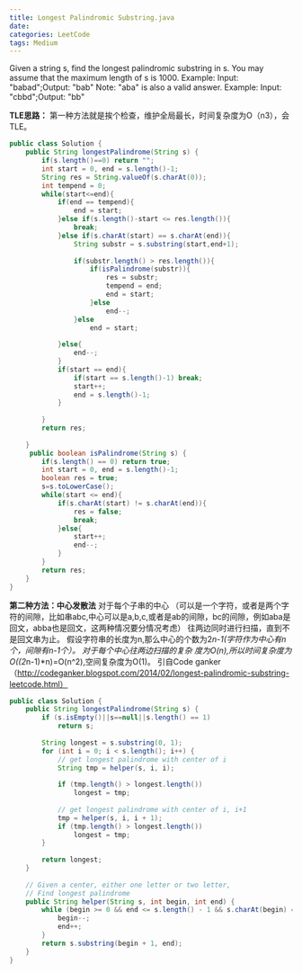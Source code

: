 ```yaml
---
title: Longest Palindromic Substring.java
date: 
categories: LeetCode
tags: Medium
---
```

Given a string s, find the longest palindromic substring in s. You may assume that the maximum length of s is 1000.
Example:
Input: "babad";Output: "bab"
Note: "aba" is also a valid answer.
Example:
Input: "cbbd";Output: "bb"
<!-- more -->
**TLE思路：**
 第一种方法就是挨个检查，维护全局最长，时间复杂度为O（n3），会TLE。
``` java
public class Solution {
    public String longestPalindrome(String s) {
		if(s.length()==0) return "";
        int start = 0, end = s.length()-1;
		String res = String.valueOf(s.charAt(0));
		int tempend = 0;
		while(start<=end){
			if(end == tempend){
				end = start;
			}else if(s.length()-start <= res.length()){
				break;
			}else if(s.charAt(start) == s.charAt(end)){
				String substr = s.substring(start,end+1);
				
				if(substr.length() > res.length()){
					if(isPalindrome(substr)){	
						res = substr;
						tempend = end;
						end = start;
					}else
						end--;
				}else
					end = start;	
				
			}else{
				end--;
			}
			if(start == end){
				if(start == s.length()-1) break;
				start++;
				end = s.length()-1;
			}
			
		}
		return res;
		
    }
	 public boolean isPalindrome(String s) {
		if(s.length() == 0) return true;
		int start = 0, end = s.length()-1;
		boolean res = true;
		s=s.toLowerCase();
        while(start <= end){
			if(s.charAt(start) != s.charAt(end)){
				res = false;
				break;
			}else{
				start++;
				end--;
			}
		}
		return res;
    }
}
``` 

**第二种方法：中心发散法**
对于每个子串的中心
（可以是一个字符，或者是两个字符的间隙，比如串abc,中心可以是a,b,c,或者是ab的间隙，bc的间隙，例如aba是回文，abba也是回文，这两种情况要分情况考虑）
往两边同时进行扫描，直到不是回文串为止。
假设字符串的长度为n,那么中心的个数为2*n-1(字符作为中心有n个，间隙有n-1个）。
对于每个中心往两边扫描的复杂 度为O(n),所以时间复杂度为O((2*n-1)*n)=O(n^2),空间复杂度为O(1)。
引自Code ganker（http://codeganker.blogspot.com/2014/02/longest-palindromic-substring-leetcode.html）
``` java
public class Solution {
    public String longestPalindrome(String s) {
        if (s.isEmpty()||s==null||s.length() == 1)
            return s;
     
        String longest = s.substring(0, 1);
        for (int i = 0; i < s.length(); i++) {
            // get longest palindrome with center of i
            String tmp = helper(s, i, i);
            
            if (tmp.length() > longest.length())
                longest = tmp;
     
            // get longest palindrome with center of i, i+1
            tmp = helper(s, i, i + 1);
            if (tmp.length() > longest.length())
                longest = tmp;
        }
     
        return longest;
    }
     
    // Given a center, either one letter or two letter, 
    // Find longest palindrome
    public String helper(String s, int begin, int end) {
        while (begin >= 0 && end <= s.length() - 1 && s.charAt(begin) == s.charAt(end)) {
            begin--;
            end++;
        }
        return s.substring(begin + 1, end);
    }
}
``` 
